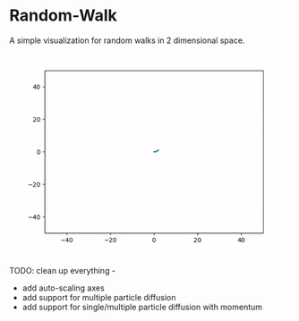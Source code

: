 # Random-Walk
A simple visualization for random walks in 2 dimensional space.
![](animation.gif)

TODO:
clean up everything -   
* add auto-scaling axes
* add support for multiple particle diffusion
* add support for single/multiple particle diffusion with momentum
